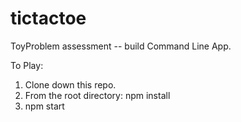 # tictactoe
ToyProblem assessment -- build Command Line App.

To Play:

1. Clone down this repo.
2. From the root directory: npm install
3. npm start
